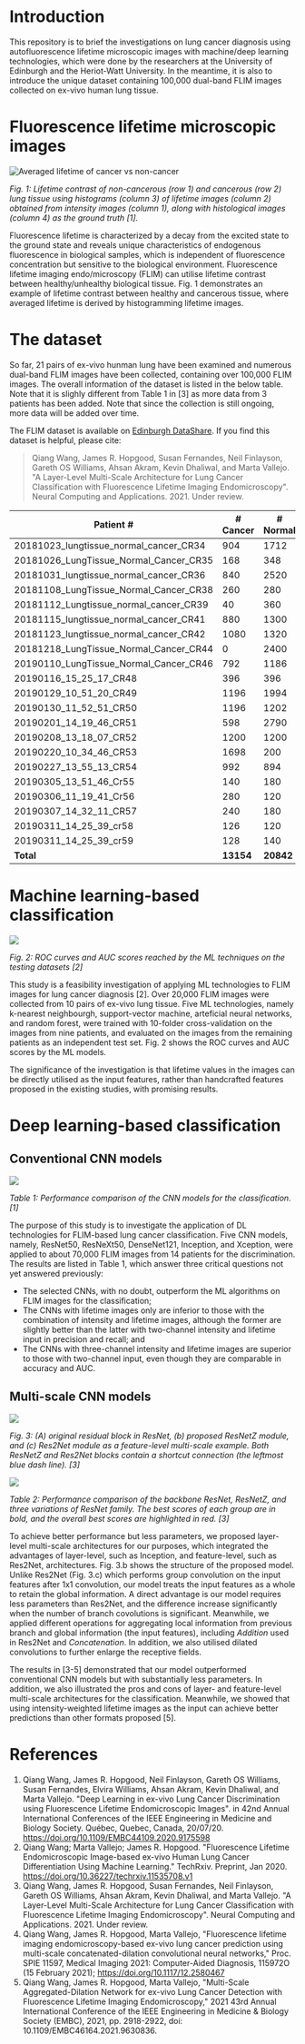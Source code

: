 # Introduction
This repository is to brief the investigations on lung cancer diagnosis using autofluorescence lifetime microscopic images with machine/deep learning technologies, which were done by the researchers at the University of Edinburgh and the Heriot-Watt University. In the meantime, it is also to introduce the unique dataset containing 100,000 dual-band FLIM images collected on ex-vivo human lung tissue.

# Fluorescence lifetime microscopic images
![](./images/lifetime_contrast.png "Averaged lifetime of cancer vs non-cancer")

*Fig. 1: Lifetime contrast of non-cancerous (row 1) and cancerous (row 2) lung tissue using histograms (column 3) of lifetime images (column 2) obtained from intensity images (column 1), along with histological images (column 4) as the ground truth [1].*

Fluorescence lifetime is characterized by a decay from the excited state to the ground state and reveals unique characteristics of endogenous fluorescence in biological samples, which is independent of fluorescence concentration but sensitive to the biological environment. Fluorescence lifetime imaging endo/microscopy (FLIM) can utilise lifetime contrast between healthy/unhealthy biological tissue. Fig. 1 demonstrates an example of lifetime contrast between healthy and cancerous tissue, where averaged lifetime is derived by histogramming lifetime images.

# The dataset
So far, 21 pairs of ex-vivo hunman lung have been examined and numerous dual-band FLIM images have been collected, containing over 100,000 FLIM images. The overall information of the dataset is listed in the below table. Note that it is slighly different from Table 1 in [3] as more data from 3 patients has been added. Note that since the collection is still ongoing, more data will be added over time. 

The FLIM dataset is available on [Edinburgh DataShare](https://datashare.ed.ac.uk/). If you find this dataset is helpful, please cite:
> Qiang Wang, James R. Hopgood, Susan Fernandes, Neil Finlayson, Gareth OS Williams, Ahsan Akram, Kevin Dhaliwal, and Marta Vallejo. "A Layer-Level Multi-Scale Architecture for Lung Cancer Classification with Fluorescence Lifetime Imaging Endomicroscopy". Neural Computing and Applications. 2021. Under review.


|    **Patient #**|  **# Cancer**| **# Normal**  |
|-----|-----|-----|
|20181023_lungtissue_normal_cancer_CR34|904|1712|
|20181026_LungTissue_Normal_Cancer_CR35|168|348|
|20181031_lungtissue_normal_cancer_CR36|840|2520|
|20181108_LungTissue_Normal_Cancer_CR38|260|280|
|20181112_Lungtissue_normal_cancer_CR39|40|360|
|20181115_lungtissue_normal_cancer_CR41|880|1300|
|20181123_lungtissue_normal_cancer_CR42|1080|1320|
|20181218_LungTissue_Normal_Cancer_CR44|0|2400|
|20190110_LungTissue_Normal_Cancer_CR46|792|1186|
|20190116_15_25_17_CR48|396|396|
|20190129_10_51_20_CR49|1196|1994|
|20190130_11_52_51_CR50|1196|1202|
|20190201_14_19_46_CR51|598|2790|
|20190208_13_18_07_CR52|1200|1200|
|20190220_10_34_46_CR53|1698|200|
|20190227_13_55_13_CR54|992|894|
|20190305_13_51_46_Cr55|140|180|
|20190306_11_19_41_Cr56|280|120|
|20190307_14_32_11_CR57|240|180|
|20190311_14_25_39_cr58|126|120|
|20190311_14_25_39_cr59|128|140|
| **Total** | **13154**| **20842**|




# Machine learning-based classification
![](./images/ml_roc.png)

*Fig. 2: ROC curves and AUC scores reached by the ML techniques on the testing datasets [2]*

This study is a feasibility investigation of applying ML technologies to FLIM images for lung cancer diagnosis [2]. Over 20,000 FLIM images were collected from 10 pairs of ex-vivo lung tissue. Five ML technologies, namely k-nearest neighbourgh, support-vector machine, arteficial neural networks, and random forest, were trained with 10-folder cross-validation on the images from nine patients, and evaluated on the images from the remaining patients as an independent test set. Fig. 2 shows the ROC curves and AUC scores by the ML models.

The significance of the investigation is that lifetime values in the images can be directly utilised as the input features, rather than handcrafted features proposed in the existing studies, with promising results.

# Deep learning-based classification
## Conventional CNN models
![](./images/flim_cnn_results.png)

*Table 1: Performance comparison of the CNN models for the classification. [1]*

The purpose of this study is to investigate the application of DL technologies for FLIM-based lung cancer classification. Five CNN models, namely, ResNet50, ResNeXt50, DenseNet121, Inception, and Xception, were applied to about 70,000 FLIM images from 14 patients for the discrimination. The results are listed in Table 1, which answer three critical questions not yet answered previously:
* The selected CNNs, with no doubt, outperform the ML algorithms on FLIM images for the classification; 
* The CNNs with lifetime images only are inferior to those with the combination of intensity and lifetime images, although the former are slightly better than the latter with two-channel intensity and lifetime input in precision and recall; and 
* The CNNs with three-channel intensity and lifetime images are superior to those with two-channel input, even though they are comparable in accuracy and AUC.

## Multi-scale CNN models
![](./images/resnetz.png)

*Fig. 3: (A) original residual block in ResNet, (b) proposed ResNetZ module, and (c) Res2Net module as a feature-level multi-scale example. Both ResNetZ and Res2Net blocks contain a shortcut connection (the leftmost blue dash line). [3]*

![](./images/resnetz_results.png)

*Table 2: Performance comparison of the backbone ResNet, ResNetZ, and three variations of ResNet family. The best scores of each group are in bold, and the overall best scores are highlighted in red. [3]*

To achieve better performance but less parameters, we proposed layer-level multi-scale architectures for our purposes, which integrated the advantages of layer-level, 
such as Inception, and feature-level, such as Res2Net, architectures. Fig. 3.b shows the structure of the proposed model. Unlike Res2Net (Fig. 3.c) which performs group 
convolution on the input features after 1x1 convolution, our model treats the input features as a whole to retain the global information. A direct advantage is our model 
requires less parameters than Res2Net, and the difference increase significantly when the number of branch covolutions is significant. Meanwhile, we applied different 
operations for aggregating local information from previous branch and global information (the input features), including *Addition* used in Res2Net and *Concatenation*. In addition, we also utilised dilated convolutions to further enlarge the receptive fields. 

The results in [3-5] demonstrated that our model outperformed conventional CNN models but with substantially less parameters. In addition, we also illustrated the pros and cons of layer- and feature-level multi-scale architectures for the classification. Meanwhile, we showed that using intensity-weighted lifetime images as the input can achieve better predictions than other formats proposed [5].

# References
1. Qiang Wang, James R. Hopgood, Neil Finlayson, Gareth OS Williams, Susan Fernandes, Elvira Williams, Ahsan Akram, Kevin Dhaliwal, and Marta Vallejo. "Deep Learning in ex-vivo Lung Cancer Discrimination using Fluorescence Lifetime Endomicroscopic Images". in  42nd Annual International Conferences of the IEEE Engineering in Medicine and Biology Society. Québec, Quebec, Canada,  20/07/20. https://doi.org/10.1109/EMBC44109.2020.9175598
2. Qiang Wang; Marta Vallejo; James R. Hopgood. "Fluorescence Lifetime Endomicroscopic Image-based ex-vivo Human Lung Cancer Differentiation Using Machine Learning." TechRxiv. Preprint, Jan 2020. https://doi.org/10.36227/techrxiv.11535708.v1
3. Qiang Wang, James R. Hopgood, Susan Fernandes, Neil Finlayson, Gareth OS Williams, Ahsan Akram, Kevin Dhaliwal, and Marta Vallejo. "A Layer-Level Multi-Scale Architecture for Lung Cancer Classification with Fluorescence Lifetime Imaging Endomicroscopy". Neural Computing and Applications. 2021. Under review.
4. Qiang Wang, James R. Hopgood, Marta Vallejo, "Fluorescence lifetime imaging endomicroscopy-based ex-vivo lung cancer prediction using multi-scale concatenated-dilation convolutional neural networks," Proc. SPIE 11597, Medical Imaging 2021: Computer-Aided Diagnosis, 115972O (15 February 2021); https://doi.org/10.1117/12.2580467
5. Qiang Wang, James R. Hopgood, Marta Vallejo, "Multi-Scale Aggregated-Dilation Network for ex-vivo Lung Cancer Detection with Fluorescence Lifetime Imaging Endomicroscopy," 2021 43rd Annual International Conference of the IEEE Engineering in Medicine & Biology Society (EMBC), 2021, pp. 2918-2922, doi: 10.1109/EMBC46164.2021.9630836.